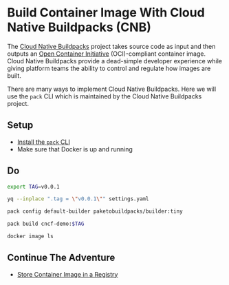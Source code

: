 # Build Container Image With Cloud Native Buildpacks (CNB)

The [Cloud Native Buildpacks](https://buildpacks.io/) project takes source code as input and then outputs an [Open Container Initiative](https://opencontainers.org/) (OCI)-compliant container image. Cloud Native Buildpacks provide a dead-simple developer experience while giving platform teams the ability to control and regulate how images are built. 

There are many ways to implement Cloud Native Buildpacks. Here we will use the `pack` CLI which is maintained by the Cloud Native Buildpacks project.  

## Setup

* [Install the `pack` CLI](https://buildpacks.io/docs/tools/pack/#pack-cli)
* Make sure that Docker is up and running

## Do

```bash
export TAG=v0.0.1

yq --inplace ".tag = \"v0.0.1\"" settings.yaml

pack config default-builder paketobuildpacks/builder:tiny

pack build cncf-demo:$TAG

docker image ls
```

## Continue The Adventure

* [Store Container Image in a Registry](../registry/README.md)
